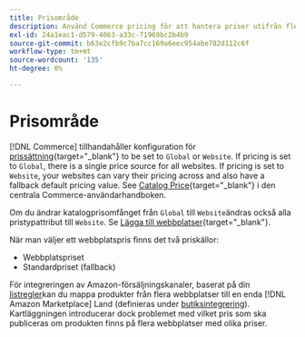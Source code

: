 ```yaml
---
title: Prisområde
description: Använd Commerce pricing för att hantera priser utifrån flera webbplatser eller globalt.
exl-id: 24a1eac1-d579-4063-a33c-71969bc2b4b9
source-git-commit: b63e2cfb9c7ba7cc169a6eec954abe782d112c6f
workflow-type: tm+mt
source-wordcount: '135'
ht-degree: 0%

---
```


# Prisområde

[!DNL Commerce] tillhandahåller konfiguration för [prissättning](https://docs.magento.com/user-guide/configuration/catalog/catalog.html#price){target="_blank"} to be set to `Global` or `Website`. If pricing is set to `Global`, there is a single price source for all websites. If pricing is set to `Website`, your websites can vary their pricing across and also have a fallback default pricing value. See [Catalog Price](https://docs.magento.com/user-guide/configuration/catalog/catalog.html#price){target="_blank"} i den centrala Commerce-användarhandboken.

Om du ändrar katalogprisomfånget från `Global` till `Website`ändras också alla pristypattribut till `Website`. Se [Lägga till webbplatser](https://docs.magento.com/user-guide/stores/stores-all-create-website.html){target="_blank"}.

När man väljer ett webbplatspris finns det två priskällor:

- Webbplatspriset
- Standardpriset (fallback)

För integreringen av Amazon-försäljningskanaler, baserat på din [listregler](./listing-rules.md)kan du mappa produkter från flera webbplatser till en enda [!DNL Amazon Marketplace] Land (definieras under [butiksintegrering](./store-integration.md)). Kartläggningen introducerar dock problemet med vilket pris som ska publiceras om produkten finns på flera webbplatser med olika priser.
